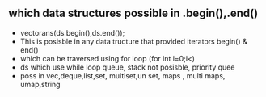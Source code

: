 ## which data structures possible in .begin(),.end()
- vector<int>ans(ds.begin(),ds.end());
- This is posisble in any data tructure that provided iterators begin() & end()
- which can be traversed using for loop (for int i=0;i<)
- ds which use while loop queue, stack not posisble, priority quee
- poss in vec,deque,list,set, multiset,un set, maps , multi maps, umap,string 